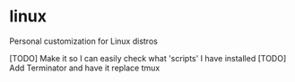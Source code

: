 # linux
Personal customization for Linux distros

[TODO] Make it so I can easily check what 'scripts' I have installed
[TODO] Add Terminator and have it replace tmux

